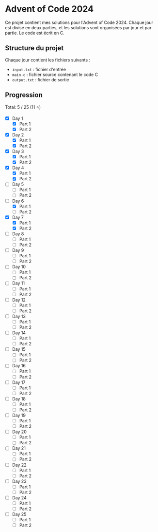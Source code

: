 # Advent of Code 2024

Ce projet contient mes solutions pour l'Advent of Code 2024. Chaque jour est divisé en deux parties, et les solutions sont organisées par jour et par partie. Le code est écrit en C.

## Structure du projet

Chaque jour contient les fichiers suivants :
- `input.txt` : fichier d'entrée
- `main.c` : fichier source contenant le code C
- `output.txt` : fichier de sortie

## Progression

Total: 5 / 25 (11 :star:)

- [X] Day 1
  - [X] Part 1
  - [X] Part 2
- [X] Day 2
  - [X] Part 1
  - [X] Part 2
- [X] Day 3
  - [X] Part 1
  - [X] Part 2
- [X] Day 4
  - [X] Part 1
  - [X] Part 2
- [ ] Day 5
  - [ ] Part 1
  - [ ] Part 2
- [ ] Day 6
  - [X] Part 1
  - [ ] Part 2
- [X] Day 7
  - [X] Part 1
  - [X] Part 2
- [ ] Day 8
  - [ ] Part 1
  - [ ] Part 2
- [ ] Day 9
  - [ ] Part 1
  - [ ] Part 2
- [ ] Day 10
  - [ ] Part 1
  - [ ] Part 2
- [ ] Day 11
  - [ ] Part 1
  - [ ] Part 2
- [ ] Day 12
  - [ ] Part 1
  - [ ] Part 2
- [ ] Day 13
  - [ ] Part 1
  - [ ] Part 2
- [ ] Day 14
  - [ ] Part 1
  - [ ] Part 2
- [ ] Day 15
  - [ ] Part 1
  - [ ] Part 2
- [ ] Day 16
  - [ ] Part 1
  - [ ] Part 2
- [ ] Day 17
  - [ ] Part 1
  - [ ] Part 2
- [ ] Day 18
  - [ ] Part 1
  - [ ] Part 2
- [ ] Day 19
  - [ ] Part 1
  - [ ] Part 2
- [ ] Day 20
  - [ ] Part 1
  - [ ] Part 2
- [ ] Day 21
  - [ ] Part 1
  - [ ] Part 2
- [ ] Day 22
  - [ ] Part 1
  - [ ] Part 2
- [ ] Day 23
  - [ ] Part 1
  - [ ] Part 2
- [ ] Day 24
  - [ ] Part 1
  - [ ] Part 2
- [ ] Day 25
  - [ ] Part 1
  - [ ] Part 2